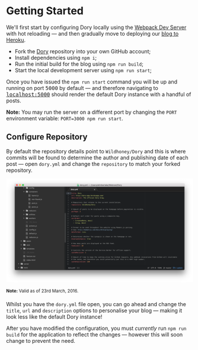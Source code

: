 # Getting Started

We'll first start by configuring Dory locally using the [Webpack Dev Server](https://webpack.github.io/docs/webpack-dev-server.html) with hot reloading &mdash; and then gradually move to deploying our [blog to Heroku](TRAVIS_HEROKU.md).

* Fork the [Dory](https://github.com/Wildhoney/Dory) repository into your own GitHub account;
* Install dependencies using `npm i`;
* Run the initial build for the blog using `npm run build`;
* Start the local development server using `npm run start`;

Once you have issued the `npm run start` command you will be up and running on port <kbd>5000</kbd> by default &mdash; and therefore navigating to <kbd>[localhost:5000](http://localhost:5000/)</kbd> should render the default Dory instance with a handful of posts.

**Note:** You may run the server on a different port by changing the `PORT` environment variable: `PORT=3000 npm run start`.

## Configure Repository

By default the repository details point to `Wildhoney/Dory` and this is where commits will be found to determine the author and publishing date of each post &mdash; open `dory.yml` and change the `repository` to match your forked repository.

![Dory Configuration](images/dory-configuration.png)

<sup>**Note:** Valid as of 23rd March, 2016.</sup>

Whilst you have the `dory.yml` file open, you can go ahead and change the `title`, `url` and `description` options to personalise your blog &mdash; making it look less like the default Dory instance!

After you have modified the configuration, you must *currently* run `npm run build` for the application to reflect the changes &mdash; however this will soon change to prevent the need.